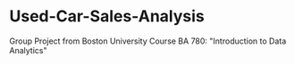 # Used-Car-Sales-Analysis
Group Project from Boston University Course BA 780: "Introduction to Data Analytics"
